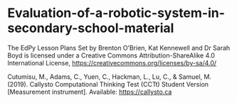 # Evaluation-of-a-robotic-system-in-secondary-school-material

The EdPy Lesson Plans Set by Brenton O’Brien, Kat Kennewell and Dr Sarah Boyd is licensed under a Creative Commons Attribution-ShareAlike 4.0 International License, https://creativecommons.org/licenses/by-sa/4.0/

Cutumisu, M., Adams, C., Yuen, C., Hackman, L., Lu, C., \& Samuel, M. (2019). Callysto
Computational Thinking Test (CCTt) Student Version [Measurement instrument].
Available: https://callysto.ca
